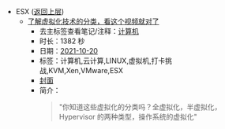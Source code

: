 - ESX ([返回上层](../))
    - [了解虚拟化技术的分类，看这个视频就对了](https://www.bilibili.com/video/BV1NF411e7S2)
        - 去主标签查看笔记/注释：[计算机](../tags/计算机.md)
        - 时长：1382 秒
        - 日期：[2021-10-20](../month/202110.md)
        - 标签：计算机,云计算,LINUX,虚拟机,打卡挑战,KVM,Xen,VMware,ESX
        - [封面](http://i0.hdslb.com/bfs/archive/0e30ca51de0574f0d8bb3301494cbc96ca5caf47.jpg)
        - 简介：
            > "你知道这些虚拟化的分类吗？全虚拟化，半虚拟化，Hypervisor 的两种类型，操作系统的虚拟化"

